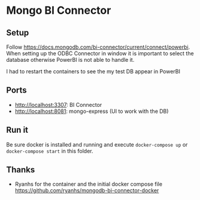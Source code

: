 # Mongo BI Connector

## Setup

Follow <https://docs.mongodb.com/bi-connector/current/connect/powerbi>. When setting up the ODBC Connector in window it is important to select the database otherwise PowerBI is not able to handle it.

I had to restart the containers to see the my test DB appear in PowerBI

## Ports

- <http://localhost:3307>: BI Connector
- <http://localhost:8081>: mongo-express (UI to work with the DB)

## Run it

Be sure docker is installed and running and execute `docker-compose up` or `docker-compose start` in this folder.

## Thanks

- Ryanhs for the container and the initial docker compose file <https://github.com/ryanhs/mongodb-bi-connector-docker>